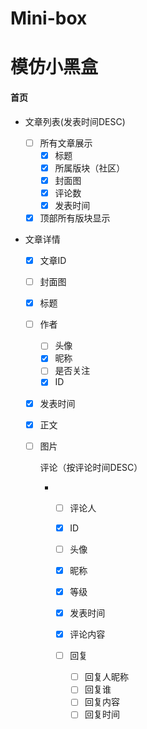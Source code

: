 # Mini-box

# 模仿小黑盒

#### 首页

- 文章列表(发表时间DESC)

  - [ ] 所有文章展示
    - [x] 标题
    - [x] 所属版块（社区）
    - [x] 封面图
    - [x] 评论数
    - [x] 发表时间
  - [x] 顶部所有版块显示

- 文章详情

  - [x] 文章ID

  - [ ] 封面图

  - [x] 标题

  - [ ] 作者

    - [ ] 头像
    - [x] 昵称
    - [ ] 是否关注
    - [x] ID

  - [x] 发表时间

  - [x] 正文

  - [ ] 图片

    评论（按评论时间DESC）

    - - [ ] 评论人
      - [x] ID

      - [ ] 头像
      - [x] 昵称
      - [x] 等级
      - [x] 发表时间
      - [x] 评论内容
      - [ ] 回复
        - [ ] 回复人昵称
        - [ ] 回复谁
        - [ ] 回复内容
        - [ ] 回复时间